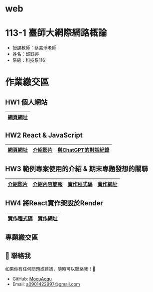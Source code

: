 # web

# 113-1 臺師大網際網路概論
 - 授課教師：蔡芸琤老師
 - 姓名：邱鈺婷
 - 系級：科技系116

# 作業繳交區
## HW1 個人網站
| [網頁網址](https://mocuacqu.github.io/personalWeb1/) |
|-----------------------------------------------------|

## HW2 React & JavaScript
| [網頁網址](https://mocuacqu.github.io/PL_work2_javascropt/) | [介紹影片](https://youtu.be/MRWdD7LSm78) | [與ChatGPT的對話紀錄](https://chatgpt.com/share/670a655a-97dc-800b-a431-9cda21e33264) |
|----|----|---|
## HW3 範例專案使用的介紹 & 期末專題發想的關聯
| [介紹影片](https://youtu.be/mTNopfexsu8) | [介紹內容簡報](https://drive.google.com/file/d/1moSR0AT6iwnBppsBaIX1PIqiOayFGnGT/view?usp=sharing) | [實作程式碼](https://github.com/MocuAcqu/PL_HW3_Lottery) | [實作網址](https://plhw3lottery.onrender.com/) |
|--|--|--|--|

## HW4 將React實作架設於Render
| [實作程式碼](https://github.com/MocuAcqu/PL_HW3_Lottery) | [實作網址](https://plhw3lottery.onrender.com/) |
|--|--|

## 專題繳交區


## 🤝 聯絡我
如果你有任何問題或建議，隨時可以聯絡我！💬

- GitHub: [MocuAcqu](https://github.com/MocuAcqu)
- Email: [a0901422997@gmail.com](mailto:a0901422997@gmail.com) 
